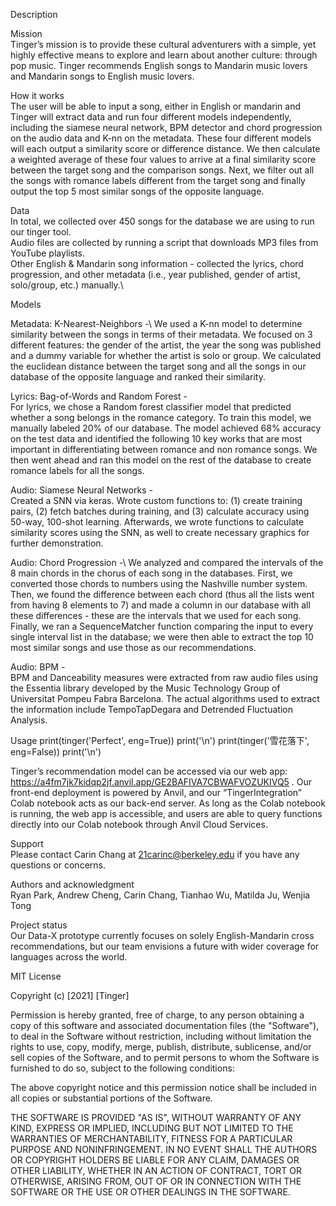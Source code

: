 Description


Mission\
Tinger’s mission is to provide these cultural adventurers with a simple, yet highly effective means to explore and learn about another culture: through pop music. Tinger recommends English songs to Mandarin music lovers and Mandarin songs to English music lovers.

How it works\
The user will be able to input a song, either in English or mandarin and Tinger will extract data and run four different models independently, including the siamese neural network, BPM detector and chord progression on the audio data and K-nn on the metadata. These four different models will each output a similarity score or difference distance. We then calculate a weighted average of these four values to arrive at a final similarity score between the target song and the comparison songs. Next, we filter out all the songs with romance labels different from the target song and finally output the top 5 most similar songs of the opposite language.

Data\
In total, we collected over 450 songs for the database we are using to run our tinger tool.\
Audio files are collected by running a script that downloads MP3 files from YouTube playlists.\
Other English & Mandarin song information - collected the lyrics, chord progression, and other metadata (i.e., year published, gender of artist, solo/group, etc.) manually.\


Models


Metadata: K-Nearest-Neighbors -\ 
We used a K-nn model to determine similarity between the songs in terms of their metadata. We focused on 3 different features: the gender of the artist, the year the song was published and a dummy variable for whether the artist is solo or group. We calculated the euclidean distance between the target song and all the songs in our database of the opposite language and ranked their similarity.

Lyrics: Bag-of-Words and Random Forest -\
For lyrics, we chose a Random forest classifier model that predicted whether a song belongs in the romance category. To train this model, we manually labeled 20% of our database. The model achieved 68% accuracy on the test data and identified the following 10 key works that are most important in differentiating between romance and non romance songs. We then went ahead and ran this model on the rest of the database to create romance labels for all the songs.

Audio: Siamese Neural Networks -\
Created a SNN via keras. Wrote custom functions to: (1) create training pairs, (2) fetch batches during training, and (3) calculate accuracy using 50-way, 100-shot learning. Afterwards, we wrote functions to calculate similarity scores using the SNN, as well to create necessary graphics for further demonstration.

Audio: Chord Progression -\ 
We analyzed and compared the intervals of the 8 main chords in the chorus of each song in the databases. First, we converted those chords to numbers using the Nashville number system. Then, we found the difference between each chord (thus all the lists went from having 8 elements to 7) and made a column in our database with all these differences - these are the intervals that we used for each song. Finally, we ran a SequenceMatcher function comparing the input to every single interval list in the database; we were then able to extract the top 10 most similar songs and use those as our recommendations.

Audio: BPM -\
BPM and Danceability measures were extracted from raw audio files using the Essentia library developed by the Music Technology Group of Universitat Pompeu Fabra Barcelona. The actual algorithms used to extract the information include TempoTapDegara and Detrended Fluctuation Analysis.


Usage
	print(tinger('Perfect', eng=True))
print('\n')
print(tinger('雪花落下', eng=False))
print('\n')

Tinger’s recommendation model can be accessed via our web app: https://a4fm7jk7kidqp2jf.anvil.app/GE2BAFIVA7CBWAFVOZUKIVQ5 . Our front-end deployment is powered by Anvil, and our “TingerIntegration” Colab notebook acts as our back-end server. As long as the Colab notebook is running, the web app is accessible, and users are able to query functions directly into our Colab notebook through Anvil Cloud Services.


Support\
Please contact Carin Chang at 21carinc@berkeley.edu if you have any questions or concerns.

Authors and acknowledgment\
Ryan Park, Andrew Cheng, Carin Chang, Tianhao Wu, Matilda Ju, Wenjia Tong

Project status\
Our Data-X prototype currently focuses on solely English-Mandarin cross recommendations, but our team envisions a future with wider coverage for languages across the world.



MIT License

Copyright (c) [2021] [Tinger]

Permission is hereby granted, free of charge, to any person obtaining a copy
of this software and associated documentation files (the "Software"), to deal
in the Software without restriction, including without limitation the rights
to use, copy, modify, merge, publish, distribute, sublicense, and/or sell
copies of the Software, and to permit persons to whom the Software is
furnished to do so, subject to the following conditions:

The above copyright notice and this permission notice shall be included in all
copies or substantial portions of the Software.

THE SOFTWARE IS PROVIDED "AS IS", WITHOUT WARRANTY OF ANY KIND, EXPRESS OR
IMPLIED, INCLUDING BUT NOT LIMITED TO THE WARRANTIES OF MERCHANTABILITY,
FITNESS FOR A PARTICULAR PURPOSE AND NONINFRINGEMENT. IN NO EVENT SHALL THE
AUTHORS OR COPYRIGHT HOLDERS BE LIABLE FOR ANY CLAIM, DAMAGES OR OTHER
LIABILITY, WHETHER IN AN ACTION OF CONTRACT, TORT OR OTHERWISE, ARISING FROM,
OUT OF OR IN CONNECTION WITH THE SOFTWARE OR THE USE OR OTHER DEALINGS IN THE
SOFTWARE.

